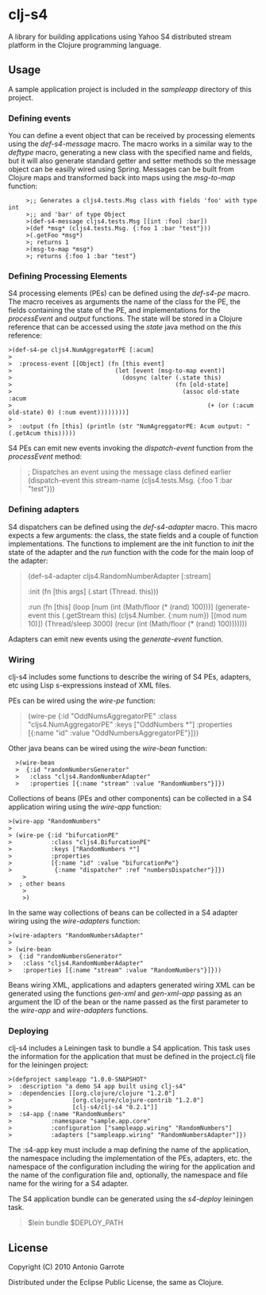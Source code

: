 # clj-s4

A library for building applications using Yahoo S4 distributed stream platform in the Clojure programming language.

## Usage

A sample application project is included in the *sampleapp* directory of this project.

### Defining events

You can define a event object that can be received by processing elements using the *def-s4-message* macro.
The macro works in a similar way to the *deftype* macro, generating a new class with the specified name and fields, but it will also generate standard getter and setter methods so the message object can be easilly wired using Spring.
Messages can be built from Clojure maps and transformed back into maps using the *msg-to-map* function:

         >;; Generates a cljs4.tests.Msg class with fields 'foo' with type int
         >;; and 'bar' of type Object
         >(def-s4-message cljs4.tests.Msg [[int :foo] :bar])
         >(def *msg* (cljs4.tests.Msg. {:foo 1 :bar "test"}))
         >(.getFoo *msg*)
         >; returns 1
         >(msg-to-map *msg*)
         >; returns {:foo 1 :bar "test"}

### Defining Processing Elements

S4 processing elements (PEs) can be defined using the *def-s4-pe* macro.
The macro receives as arguments the name of the class for the PE, the fields containing the state of the PE, and implementations for the *processEvent* and *output* functions.
The state will be stored in a Clojure reference that can be accessed using the *state* java method on the *this* reference:

    >(def-s4-pe cljs4.NumAggregatorPE [:acum]
    >
    >  :process-event [[Object] (fn [this event]
    >                             (let [event (msg-to-map event)]
    >                               (dosync (alter (.state this)
    >                                              (fn [old-state]
    >                                                (assoc old-state :acum
    >                                                       (+ (or (:acum old-state) 0) (:num event))))))))]
    >
    >  :output (fn [this] (println (str "NumAgreggatorPE: Acum output: " (.getAcum this)))))

S4 PEs can emit new events invoking the *dispatch-event* function from the *processEvent* method:

   >; Dispatches an event using the message class defined earlier
   >(dispatch-event this stream-name (cljs4.tests.Msg. {:foo 1 :bar "test"}))

### Defining adapters

S4 dispatchers can be defined using the *def-s4-adapter* macro. This macro expects a few arguments:  the class, the state fields and a couple of function implementations. The functions to implement are the init function to *init* the state of the adapter and the *run* function with the code for the main loop of the adapter:

   >(def-s4-adapter cljs4.RandomNumberAdapter [:stream]
   >
   >   :init (fn [this args]
   >          (.start (Thread. this)))
   >
   >   :run (fn [this]
   >          (loop [num (int (Math/floor (* (rand) 100)))]
   >            (generate-event this (.getStream this) (cljs4.Number. {:num num}) [(mod num 10)])
   >            (Thread/sleep 3000)
   >            (recur (int (Math/floor (* (rand) 100)))))))

Adapters can emit new events using the *generate-event* function.

### Wiring

clj-s4 includes some functions to describe the wiring of S4 PEs, adapters, etc using Lisp s-expressions instead of XML files.

PEs can be wired using the *wire-pe* function:

  >(wire-pe {:id "OddNumsAggregatorPE"
  >          :class "cljs4.NumAggregatorPE"
  >          :keys ["OddNumbers *"]
  >          :properties
  >          [{:name "id" :value "OddNumbersAggregatorPE"}]})

Other java beans can be wired using the *wire-bean* function:

      >(wire-bean
      >  {:id "randomNumbersGenerator"
      >   :class "cljs4.RandomNumberAdapter"
      >   :properties [{:name "stream" :value "RandomNumbers"}]})

Collections of beans (PEs and other components) can be collected in a S4 application wiring using the *wire-app* function:

	>(wire-app "RandomNumbers"
	>
	> (wire-pe {:id "bifurcationPE"
	>           :class "cljs4.BifurcationPE"
	>           :keys ["RandomNumbers *"]
	>           :properties
	>           [{:name "id" :value "bifurcationPe"}
	>            {:name "dispatcher" :ref "numbersDispatcher"}]})
        >
	>  ; other beans
        >
        >)

In the same way collections of beans can be collected in a S4 adapter wiring using the *wire-adapters* function:

	>(wire-adapters "RandomNumbersAdapter"
	>
	> (wire-bean
	>  {:id "randomNumbersGenerator"
	>   :class "cljs4.RandomNumberAdapter"
	>   :properties [{:name "stream" :value "RandomNumbers"}]}))

Beans wiring XML, applications and adapters generated wiring XML can be generated using the functions *gen-xml* and *gen-xml-app* passing as an argument the ID of the bean or the name passed as the first parameter to the *wire-app* and *wire-adapters* functions.

### Deploying

clj-s4 includes a Leiningen task to bundle a S4 application.
This task uses the information for the application that must be defined in the project.clj file for the leiningen project:

	>(defproject sampleapp "1.0.0-SNAPSHOT"
	>  :description "a demo S4 app built using clj-s4"
	>  :dependencies [[org.clojure/clojure "1.2.0"]
	>                 [org.clojure/clojure-contrib "1.2.0"]
	>                 [clj-s4/clj-s4 "0.2.1"]]
	>  :s4-app {:name "RandomNumbers"
	>           :namespace "sample.app.core"
	>           :configuration ["sampleapp.wiring" "RandomNumbers"]
	>           :adapters ["sampleapp.wiring" "RandomNumbersAdapter"]})

The :s4-app key must include a map defining the name of the application, the namespace including the implementation of the PEs, adapters, etc. the namespace of the configuration including the wiring for the application and the name of the configuration file and, optionally, the namespace and file name for the wiring for a S4 adapter.

The S4 application bundle can be generated using the *s4-deploy* leiningen task.

> $lein bundle $DEPLOY_PATH


## License

Copyright (C) 2010 Antonio Garrote

Distributed under the Eclipse Public License, the same as Clojure.

